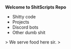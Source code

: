 **Welcome to ShitScripts Repo**
- Shitty code
- Projects
- Discord bots
- Other dumb shit
<picture srcset="/../image/image.png">
  <source>
 </picture>
> We serve food here sir.
> 
<!---
i love monkeys
--->
